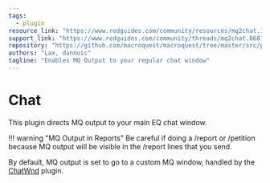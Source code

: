 ```yaml
---
tags:
  - plugin
resource_link: "https://www.redguides.com/community/resources/mq2chat.109/"
support_link: "https://www.redguides.com/community/threads/mq2chat.66814/"
repository: "https://github.com/macroquest/macroquest/tree/master/src/plugins/chat"
authors: "Lax, dannuic"
tagline: "Enables MQ Output to your regular chat window"
---
```

# Chat
<!--desc-start-->
This plugin directs MQ output to your main EQ chat window. 
<!--desc-end-->

!!! warning "MQ Output in Reports"
    Be careful if doing a /report or /petition because MQ output will be visible in the /report lines that you send. 

By default, MQ output is set to go to a custom MQ window, handled by the [ChatWnd](../chatwnd/README.md) plugin.
